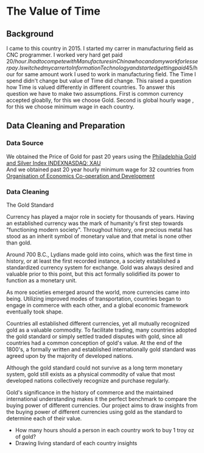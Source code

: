 # **The Value of Time**

## **Background**

I came to this country in 2015. I started my carrer in manufacturing field as CNC programmer. I worked very hard get paid 20$/hour. I had to compete with Manufactures in China who can do my work for lesser pay. I switched my carrer to Information Technology and started getting paid 45$/hour for same amount work I used to work in manufacturing field. The Time I spend didn't change but value of Time did change. This raised a question how Time is valued differently in different countries. To answer this question we have to make two assumptions. First is common currency accepted gloablly, for this we choose Gold. Second is global hourly wage , for this we choose minimum wage in each country.

## **Data Cleaning and Preparation**

### **Data Source**

We obtained the Price of Gold for past 20 years using the [Philadelphia Gold and Silver Index INDEXNASDAQ: XAU](https://www.investing.com/currencies/xau-usd-historical-data) 	
And we obtained past 20 year hourly minimum wage for 32 countries from [Organisation of Economics Co-operation and Development](https://stats.oecd.org/Index.aspx?DataSetCode=RMW#)

### **Data Cleaning**


The Gold Standard

Currency has played a major role in society for thousands of years. Having an established currency was the mark of humanity's first step towards "functioning modern society". Throughout history, one precious metal has stood as an inherit symbol of monetary value and that metal is none other than gold. 

Around 700 B.C., Lydians made gold into coins, which was the first time in history, or at least the first recorded instance, a society established a standardized currency system for exchange. Gold was always desired and valuable prior to this point, but this act formally solidified its power to function as a monetary unit. 

As more societies emerged around the world, more currencies came into being. Utilizing improved modes of transportation, countries began to engage in commerce with each other, and a global economic framework eventually took shape. 

Countries all established different currencies, yet all mutually recognized gold as a valuable commodity. To facilitate trading, many countries adopted the gold standard or simply settled traded disputes with gold, since all countries had a common conception of gold's value. At the end of the 1800's, a formally written and established internationally gold standard was agreed upon by the majority of developed nations.

Although the gold standard could not survive as a long term monetary system, gold still exists as a physical commodity of value that most developed nations collectively recognize and purchase regularly. 

Gold's significance in the history of commerce and the maintained international understanding makes it the perfect benchmark to compare the buying power of different currencies. Our project aims to draw insights from the buying power of different currencies using gold as the standard to determine each of their value. 

- How many hours should a person in each country work to 
        buy 1 troy oz of gold?
- Drawing living standard of each country insights


